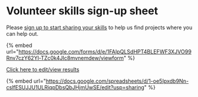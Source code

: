 # Volunteer skills sign-up sheet

Please [sign up to start sharing your skills](https://forms.gle/1VXtTy33MfvxuauCA) to help us find projects where you can help out.&#x20;

{% embed url="https://docs.google.com/forms/d/e/1FAIpQLSdHPT4BLEFWF3XJVO99Rnv7czY62Yl-TZc0k4JIc8mvnemdew/viewform" %}

[Click here to edit/view results](https://docs.google.com/spreadsheets/d/1-oe5Ipxdb9Nn-cslfESUJJU1ULRiqpDbsQbJHjmUwSE/edit?usp=sharing)

{% embed url="https://docs.google.com/spreadsheets/d/1-oe5Ipxdb9Nn-cslfESUJJU1ULRiqpDbsQbJHjmUwSE/edit?usp=sharing" %}

